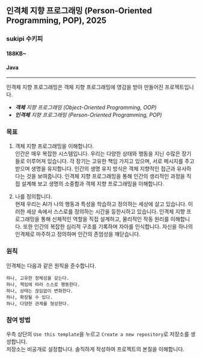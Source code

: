 ## 인격체 지향 프로그래밍 (Person-Oriented Programming, POP), 2025
### sukipi 수키피
#### 188KB~
#### Java

---
인격체 지향 프로그래밍은 객체 지향 프로그래밍에 영감을 받아 만들어진 프로젝트입니다.
- _**객체** 지향 프로그래밍 (Object-Oriented Programming, OOP)_
- _**인격체** 지향 프로그래밍 (Person-Oriented Programming, POP)_

### 목표
1. 객체 지향 프로그래밍을 이해합니다.  
인간은 매우 복잡한 시스템입니다. 우리는 다양한 상태와 행동을 지닌 수많은 장기들로 이루어져 있습니다.
각 장기는 고유한 책임 가지고 있으며, 서로 메시지를 주고받으며 생명을 유지합니다.
인간의 생명 유지 방식은 객체 지향적인 접근과 유사하다는 것을 보여줍니다.
인격체 지향 프로그래밍을 통해 인간의 생리적인 과정을 직접 설계해 보고 생명의 소중함과 객체 지향 프로그래밍을 이해합니다.


2. 나를 정의합니다.  
현재 우리는 AI가 나의 행동과 특성을 학습하고 정의하는 세상에 살고 있습니다.
이러한 세상 속에서 스스로를 정의하는 시간을 등한시하고 있습니다.
인격체 지향 프로그래밍을 통해 신체적인 역할을 직접 설계하고, 물리적인 작동 원리를 이해합니다.
또한 인간의 복잡한 심리적 구조를 기록하며 자아를 인식합니다.
자신을 하나의 인격체로 마주하고 정의하며 인간의 존엄성을 꺠닫습니다.

### 원칙
인격체는 다음과 같은 원칙을 준수합니다.

```text
하나, 고유한 정체성을 갖는다.  
하나, 책임에 따라 스스로 행동한다.  
하나, 상태는 끊임없이 변화한다.  
하나, 확장될 수 있다.  
하나, 다양한 관계를 형성한다.
```

### 참여 방법
우측 상단의 `Use this template`을 누르고 `Create a new repository`로 저장소를 생성합니다.  
저장소는 비공개로 설정합니다. 솔직하게 작성하여 프로젝트의 본질을 이해합니다.
